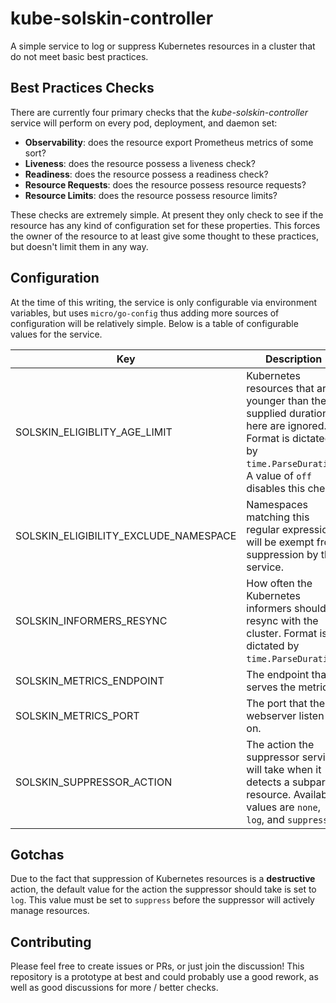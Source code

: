 # kube-solskin-controller
A simple service to log or suppress Kubernetes resources in a cluster that do not meet basic best practices.

## Best Practices Checks
There are currently four primary checks that the _kube-solskin-controller_ service will perform on every pod, deployment, and daemon set:
  - **Observability**: does the resource export Prometheus metrics of some sort?
  - **Liveness**: does the resource possess a liveness check?
  - **Readiness**: does the resource possess a readiness check?
  - **Resource Requests**: does the resource possess resource requests?
  - **Resource Limits**: does the resource possess resource limits?

These checks are extremely simple. At present they only check to see if the resource has any kind of configuration set for these properties. This forces the owner of the resource to at least give some thought to these practices, but doesn't limit them in any way.

## Configuration
At the time of this writing, the service is only configurable via environment variables, but uses `micro/go-config` thus adding more sources of configuration will be relatively simple. Below is a table of configurable values for the service.

| Key | Description | Default |
|-----|-------------|---------|
| SOLSKIN_ELIGIBLITY_AGE_LIMIT | Kubernetes resources that are younger than the supplied duration here are ignored. Format is dictated by `time.ParseDuration`. A value of `off` disables this check. | off |
| SOLSKIN_ELIGIBILITY_EXCLUDE_NAMESPACE | Namespaces matching this regular expression will be exempt from suppression by this service. | ^kube- |
| SOLSKIN_INFORMERS_RESYNC | How often the Kubernetes informers should resync with the cluster. Format is dictated by `time.ParseDuration`. | 5m |
| SOLSKIN_METRICS_ENDPOINT | The endpoint that serves the metrics. | metrics |
| SOLSKIN_METRICS_PORT | The port that the webserver listen on. | 8080 |
| SOLSKIN_SUPPRESSOR_ACTION | The action the suppressor service will take when it detects a subpar resource. Available values are `none`, `log`, and `suppress`. | log |

## Gotchas
Due to the fact that suppression of Kubernetes resources is a **destructive** action, the default value for the action the suppressor should take is set to `log`. This value must be set to `suppress` before the suppressor will actively manage resources.

## Contributing
Please feel free to create issues or PRs, or just join the discussion! This repository is a prototype at best and could probably use a good rework, as well as good discussions for more / better checks.